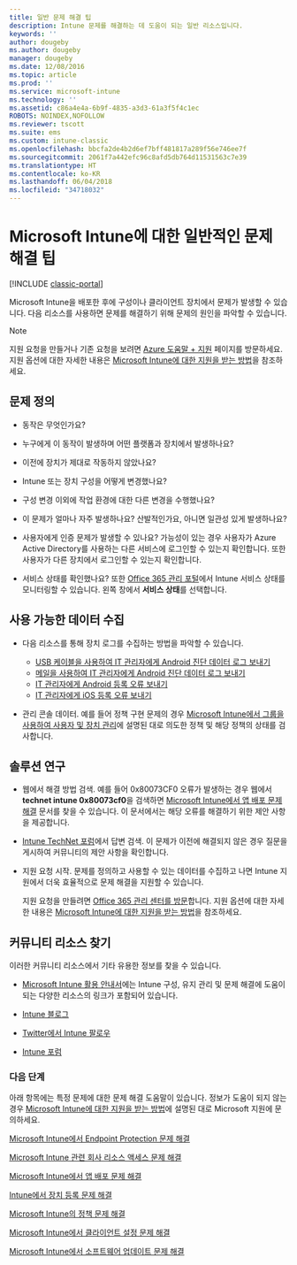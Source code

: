 ```yaml
---
title: 일반 문제 해결 팁
description: Intune 문제를 해결하는 데 도움이 되는 일반 리소스입니다.
keywords: ''
author: dougeby
ms.author: dougeby
manager: dougeby
ms.date: 12/08/2016
ms.topic: article
ms.prod: ''
ms.service: microsoft-intune
ms.technology: ''
ms.assetid: c86a4e4a-6b9f-4835-a3d3-61a3f5f4c1ec
ROBOTS: NOINDEX,NOFOLLOW
ms.reviewer: tscott
ms.suite: ems
ms.custom: intune-classic
ms.openlocfilehash: bbcfa2de4b2d6ef7bff481817a289f56e746ee7f
ms.sourcegitcommit: 2061f7a442efc96c8afd5db764d11531563c7e39
ms.translationtype: HT
ms.contentlocale: ko-KR
ms.lasthandoff: 06/04/2018
ms.locfileid: "34718032"
---
```

# <a name="general-troubleshooting-tips-for-microsoft-intune"></a>Microsoft Intune에 대한 일반적인 문제 해결 팁

[!INCLUDE [classic-portal](../includes/classic-portal.md)]

Microsoft Intune을 배포한 후에 구성이나 클라이언트 장치에서 문제가 발생할 수 있습니다. 다음 리소스를 사용하면 문제를 해결하기 위해 문제의 원인을 파악할 수 있습니다.

> [!NOTE]
> 지원 요청을 만들거나 기존 요청을 보려면 [Azure 도움말 + 지원](https://ms.portal.azure.com/#blade/Microsoft_Azure_Support/HelpAndSupportBlade/overview) 페이지를 방문하세요. 지원 옵션에 대한 자세한 내용은 [Microsoft Intune에 대한 지원을 받는 방법](how-to-get-support-for-microsoft-intune.md)을 참조하세요.

## <a name="define-the-problem"></a>문제 정의

-   동작은 무엇인가요?

-   누구에게 이 동작이 발생하며 어떤 플랫폼과 장치에서 발생하나요?

-   이전에 장치가 제대로 작동하지 않았나요?

-   Intune 또는 장치 구성을 어떻게 변경했나요?

-   구성 변경 이외에 작업 환경에 대한 다른 변경을 수행했나요?

-   이 문제가 얼마나 자주 발생하나요? 산발적인가요, 아니면 일관성 있게 발생하나요?

-   사용자에게 인증 문제가 발생할 수 있나요? 가능성이 있는 경우 사용자가 Azure Active Directory를 사용하는 다른 서비스에 로그인할 수 있는지 확인합니다. 또한 사용자가 다른 장치에서 로그인할 수 있는지 확인합니다.

-   서비스 상태를 확인했나요? 또한 [Office 365 관리 포털](https://portal.office.com/Admin/Default.aspx)에서 Intune 서비스 상태를 모니터링할 수 있습니다. 왼쪽 창에서 **서비스 상태**를 선택합니다.

## <a name="collect-available-data"></a>사용 가능한 데이터 수집

- 다음 리소스를 통해 장치 로그를 수집하는 방법을 파악할 수 있습니다.
  - [USB 케이블을 사용하여 IT 관리자에게 Android 진단 데이터 로그 보내기](/intune-user-help/send-diagnostic-data-logs-to-your-it-administrator-using-a-usb-cable-android)
  - [메일을 사용하여 IT 관리자에게 Android 진단 데이터 로그 보내기](/intune-user-help/send-diagnostic-data-logs-to-your-it-administrator-using-email-android)
  - [IT 관리자에게 Android 등록 오류 보내기](/intune-user-help/send-enrollment-errors-to-your-it-administrator-android)
  - [IT 관리자에게 iOS 등록 오류 보내기](/intune-user-help/send-errors-to-your-it-admin-ios)

- 관리 콘솔 데이터. 예를 들어 정책 구현 문제의 경우 [Microsoft Intune에서 그룹을 사용하여 사용자 및 장치 관리](/intune-classic/deploy-use/use-groups-to-manage-users-and-devices-with-microsoft-intune)에 설명된 대로 의도한 정책 및 해당 정책의 상태를 검사합니다.

## <a name="research-the-solution"></a>솔루션 연구

-   웹에서 해결 방법 검색. 예를 들어 0x80073CF0 오류가 발생하는 경우 웹에서 **technet intune 0x80073cf0**을 검색하면 [Microsoft Intune에서 앱 배포 문제 해결](troubleshoot-app-deployment-problems-in-microsoft-intune.md) 문서를 찾을 수 있습니다. 이 문서에서는 해당 오류를 해결하기 위한 제안 사항을 제공합니다.

-   [Intune TechNet 포럼](https://social.technet.microsoft.com/Forums/en-US/home?forum=microsoftintuneprod)에서 답변 검색.  이 문제가 이전에 해결되지 않은 경우 질문을 게시하여 커뮤니티의 제안 사항을 확인합니다.

-   지원 요청 시작. 문제를 정의하고 사용할 수 있는 데이터를 수집하고 나면 Intune 지원에서 더욱 효율적으로 문제 해결을 지원할 수 있습니다.

    지원 요청을 만들려면 [Office 365 관리 센터를 방문](https://portal.office.com/admin/default.aspx)합니다. 지원 옵션에 대한 자세한 내용은 [Microsoft Intune에 대한 지원을 받는 방법](how-to-get-support-for-microsoft-intune.md)을 참조하세요.

## <a name="find-community-resources"></a>커뮤니티 리소스 찾기
이러한 커뮤니티 리소스에서 기타 유용한 정보를 찾을 수 있습니다.

-   [Microsoft Intune 활용 안내서](http://social.technet.microsoft.com/wiki/contents/articles/23431.microsoft-intune-survival-guide.aspx)에는 Intune 구성, 유지 관리 및 문제 해결에 도움이 되는 다양한 리소스의 링크가 포함되어 있습니다.

-   [Intune 블로그](http://blogs.technet.com/b/windowsintune/)

-   [Twitter에서 Intune 팔로우](https://twitter.com/MSIntune)

-   [Intune 포럼](https://social.technet.microsoft.com/Forums/home?category=microsoftintune&filter=alltypes&sort=lastpostdesc)

### <a name="next-steps"></a>다음 단계
아래 항목에는 특정 문제에 대한 문제 해결 도움말이 있습니다. 정보가 도움이 되지 않는 경우 [Microsoft Intune에 대한 지원을 받는 방법](how-to-get-support-for-microsoft-intune.md)에 설명된 대로 Microsoft 지원에 문의하세요.

[Microsoft Intune에서 Endpoint Protection 문제 해결](troubleshoot-endpoint-protection-in-microsoft-intune.md)

[Microsoft Intune 관련 회사 리소스 액세스 문제 해결](troubleshoot-company-resource-access-problems-with-microsoft-intune.md)

[Microsoft Intune에서 앱 배포 문제 해결](troubleshoot-app-deployment-problems-in-microsoft-intune.md)

[Intune에서 장치 등록 문제 해결](troubleshoot-device-enrollment-in-intune.md)

[Microsoft Intune의 정책 문제 해결](troubleshoot-policies-in-microsoft-intune.md)

[Microsoft Intune에서 클라이언트 설정 문제 해결](troubleshoot-client-setup-in-microsoft-intune.md)

[Microsoft Intune에서 소프트웨어 업데이트 문제 해결](troubleshoot-software-updates-in-microsoft-intune.md)
